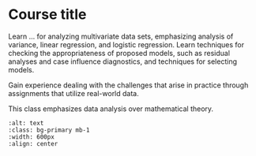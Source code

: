 # Course title

Learn ... for analyzing multivariate data sets, emphasizing analysis of variance, linear regression, and logistic regression.
Learn techniques for checking the appropriateness of proposed models, such as residual analyses and case influence diagnostics, and techniques for selecting models.

Gain experience dealing with the challenges that arise in practice through assignments that utilize real-world data.

This class emphasizes data analysis over mathematical theory.


```{image} ../_static/img/course-overview.png
:alt: text
:class: bg-primary mb-1
:width: 600px
:align: center
```
